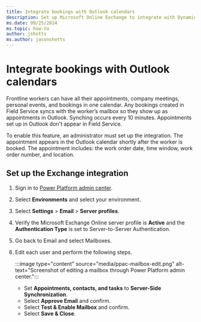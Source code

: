 ```yaml
---
title: Integrate bookings with Outlook calendars
description: Set up Microsoft Online Exchange to integrate with Dynamics 365 Field Service to synchronize bookings.
ms.date: 09/25/2024
ms.topic: how-to
author: jshotts
ms.author: jasonshotts
---
```


# Integrate bookings with Outlook calendars

Frontline workers can have all their appointments, company meetings, personal events, and bookings in one calendar. Any bookings created in Field Service syncs with the worker’s mailbox so they show up as appointments in Outlook. Synching occurs every 10 minutes. Appointments set up in Outlook don't appear in Field Service.

To enable this feature, an administrator must set up the integration. The appointment appears in the Outlook calendar shortly after the worker is booked. The appointment includes: the work order date, time window, work order number, and location.

## Set up the Exchange integration

1. Sign in to [Power Platform admin center](https://admin.powerplatform.microsoft.com/).
1. Select **Environments** and select your environment.
1. Select **Settings** > **Email** > **Server profiles**.
1. Verify the Microsoft Exchange Online server profile is **Active** and the **Authentication Type** is set to Server-to-Server Authentication.
1. Go back to Email and select Mailboxes.
1. Edit each user and perform the following steps.

   :::image type="content" source="media/ppac-mailbox-edit.png" alt-text="Screenshot of editing a mailbox through Power Platform admin center.":::

   - Set **Appointments, contacts, and tasks** to **Server-Side Synchronization**.
   - Select **Approve Email** and confirm.
   - Select **Test & Enable Mailbox** and confirm.
   - Select **Save & Close**.
